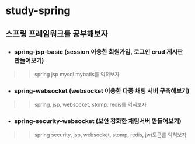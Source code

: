 study-spring
============

## 스프링 프레임워크를 공부해보자
* ### spring-jsp-basic (session 이용한 회원가입, 로그인 crud 게시판 만들어보기)
>> spring jsp mysql mybatis를 익혀보자
* ### spring-websocket (websocket 이용한 다중 채팅 서버 구축해보기)
>> spring, jsp, websocket, stomp, redis를 익혀보자
* ### spring-security-websocket (보안 강화한 채팅서버 만들어보기)
>> spring security, jsp, websocket, stomp, redis, jwt토큰를 익혀보자
